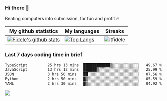 ### Hi there 👋
<p>Beating computers into submission, for fun and profit 🔥</p>

|My github statistics|My languages|Streaks|
|-|-|-|
|[![Fidele's github stats](https://github-readme-stats.vercel.app/api?username=itfidele&count_private=true&show_icons=true&theme=dark&hide_title=true)](https://github.com/itfidele)|[![Top Langs](https://github-readme-stats.vercel.app/api/top-langs/?username=itfidele&show_icons=true&langs_count=8&theme=dark&layout=compact&hide_title=true)](https://github.com/itfidele)|![itfidele](https://github-readme-streak-stats.herokuapp.com/?user=itfidele&theme=dark)

### Last 7 days coding time in brief
<!--START_SECTION:waka-->

```txt
TypeScript         25 hrs 13 mins  ████████████▒░░░░░░░░░░░░   49.67 %
JavaScript         13 hrs 12 mins  ██████▒░░░░░░░░░░░░░░░░░░   25.99 %
JSON               3 hrs 50 mins   ██░░░░░░░░░░░░░░░░░░░░░░░   07.56 %
Python             2 hrs 50 mins   █▒░░░░░░░░░░░░░░░░░░░░░░░   05.59 %
YAML               2 hrs 30 mins   █▒░░░░░░░░░░░░░░░░░░░░░░░   04.92 %
```

<!--END_SECTION:waka-->

![](https://komarev.com/ghpvc/?username=itfidele)

